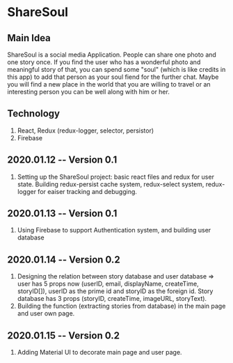 # ShareSoul

## Main Idea
ShareSoul is a social media Application.
People can share one photo and one story once.
If you find the user who has a wonderful photo and meaningful story of that, you can spend some "soul" (which is like credits in this app) to add that person as your soul fiend for the further chat. Maybe you will find a new place in the  world that you are willing to travel or an interesting person you can be well along with him or her.

## Technology
1. React, Redux (redux-logger, selector, persistor)
2. Firebase

## 2020.01.12 -- Version 0.1
1. Setting up the ShareSoul project: basic react files and redux for user state. Building redux-persist cache system, redux-select system, redux-logger for eaiser tracking and debugging. 

## 2020.01.13 -- Version 0.1
1. Using Firebase to support Authentication system, and building user database

## 2020.01.14 -- Version 0.2
1. Designing the relation between story database and user database => user has 5 props now (userID, email, displayName, createTime, storyID[]), userID as the prime id and   storyID as the foreign id. Story database has 3 props (storyID, createTime, imageURL, storyText).
2. Building the function (extracting stories from database) in the main page and user own page.


## 2020.01.15 -- Version 0.2
1. Adding Material UI to decorate main page and user page.
